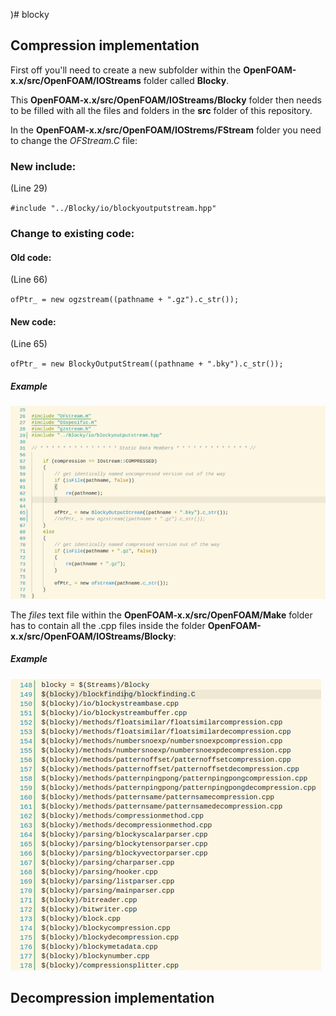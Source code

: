 )# blocky


## Compression implementation

First off you'll need to create a new subfolder within the **OpenFOAM-x.x/src/OpenFOAM/IOStreams** folder called **Blocky**.

This **OpenFOAM-x.x/src/OpenFOAM/IOStreams/Blocky** folder then needs to be filled with all the files and folders in the **src** folder of this repository.

In the **OpenFOAM-x.x/src/OpenFOAM/IOStrems/FStream** folder you need to change the *OFStream.C* file:
### New include:
(Line 29)

`#include "../Blocky/io/blockyoutputstream.hpp"`
### Change to existing code:
#### Old code: 
(Line 66)

`ofPtr_ = new ogzstream((pathname + ".gz").c_str());`
#### New code:
(Line 65)

`ofPtr_ = new BlockyOutputStream((pathname + ".bky").c_str());`

##### Example
![Implemented code](https://github.com/SimuPoLAS/blocky/blob/master/resources/implement.png)

The *files* text file within the **OpenFOAM-x.x/src/OpenFOAM/Make** folder has to contain all the .cpp files inside the folder **OpenFOAM-x.x/src/OpenFOAM/IOStreams/Blocky**:

##### Example
![Included files](https://github.com/SimuPoLAS/blocky/blob/master/resources/files.png)

## Decompression implementation
